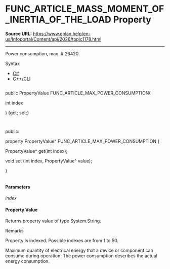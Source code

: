 # FUNC_ARTICLE_MASS_MOMENT_OF_INERTIA_OF_THE_LOAD Property

**Source URL:** https://www.eplan.help/en-us/Infoportal/Content/api/2026/topic1178.html

---

Power consumption, max. # 26420.

Syntax

- [C#](#i-syntax-CS)
- [C++/CLI](#i-syntax-CPP2005)

```
```
public PropertyValue FUNC_ARTICLE_MAX_POWER_CONSUMPTION( 

   int index

) {get; set;}
```
```

```
```
public:

property PropertyValue^ FUNC_ARTICLE_MAX_POWER_CONSUMPTION {

   PropertyValue^ get(int index);

   void set (int index, PropertyValue^ value);

}
```
```

#### Parameters

*index*

#### Property Value

Returns property value of type System.String.

Remarks

Property is indexed. Possible indexes are from 1 to 50.

Maximum quantity of electrical energy that a device or component can consume during operation. The power consumption describes the actual energy consumption.
